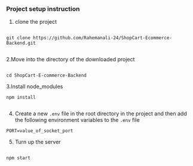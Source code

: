 ### Project setup instruction


1. clone the project 

```

git clone https://github.com/Rahemanali-24/ShopCart-Ecommerce-Backend.git


```


2.Move into the directory of the downloaded project


```

cd ShopCart-E-commerce-Backend

```


3.Install node_modules

```
npm install


```

4. Create a new `.env` file in the root directory in the project
   and then add the following environment variables to the `.env` file

```
PORT=value_of_socket_port

```



5. Turn up the server 

```

npm start

```